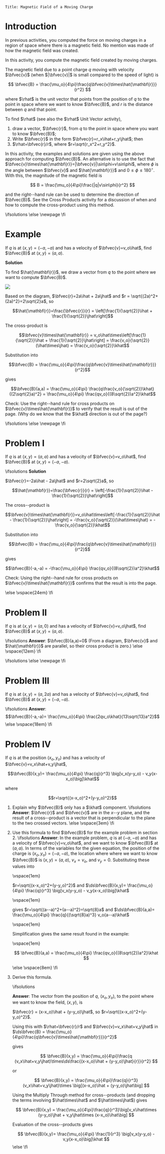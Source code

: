 ```mdextension
Title: Magnetic Field of a Moving Charge
```

# Introduction

In previous activities, you computed the force on moving charges in a region of space where there is a magnetic field. No mention was made of how the magnetic field was created.

In this activity, you compute the magnetic field created by moving charges.

The magnetic field due to a point charge $q$ moving with velocity $\bfvec{v}$ (when $|\bfvec{v}|$ is small compared to the speed of light) is

$$
\bfvec{B} = \frac{\mu_o}{4\pi}\frac{q\bfvec{v}\times\hat{\mathbf{r}}}{r^2}
$$

where $\rhat$ is the unit vector that points from the position of $q$ to the point in space where we want to know $\bfvec{B}$, and $r$ is the distance between $q$ and that point.

To find $\rhat$ (see also the $\rhat$ Unit Vector activity), 

1. draw a vector, $\bfvec{r}$, from $q$ to the point in space where you want to know $\bfvec{B}$;
2. Write $\bfvec{r}$ in the form $\bfvec{r}=r_x\ihat+r_y\jhat$; then
3. $\rhat=\bfvec{r}/r$, where $r=\sqrt{r_x^2+r_y^2}$.

In this activity, the examples and solutions are given using the above approach for computing $\bfvec{B}$. An alternative is to use the fact that $\bfvec{v}\times\hat{\mathbf{r}}=|\bfvec{v}|\sin\phi=v\sin\phi$, where $\phi$ is the angle between $\bfvec{v}$ and $\hat{\mathbf{r}}$ and $0 \le\phi \le 180^{\circ}$. With this, the magnitude of the magnetic field is

$$
B = \frac{\mu_o}{4\pi}\frac{|q|v\sin\phi}{r^2}
$$

and the right--hand rule can be used to determine the direction of $\bfvec{B}$. See the Cross Products activity for a discussion of when and how to compute the cross-product using this method.

\ifsolutions
\else
\newpage
\fi

# Example

If $q$ is at $(x,y)=(-a,-a)$ and has a velocity of $\bfvec{v}=v_o\ihat$, find $\bfvec{B}$ at $(x,y)=(a,a)$.

**Solution**

To find $\hat{\mathbf{r}}$, we draw a vector from $q$ to the point where we want to compute $\bfvec{B}$.

<img src="figures/Example.svg">

Based on the diagram, $\bfvec{r}=2a\ihat + 2a\jhat$ and $r = \sqrt{(2a)^2+(2a)^2}=2\sqrt{2}a$, so

$$\hat{\mathbf{r}}=\frac{\bfvec{r}}{r} = \left[\frac{1}{\sqrt{2}}\ihat + \frac{1}{\sqrt{2}}\jhat\right]$$

The cross-product is

$$\bfvec{v}\times\hat{\mathbf{r}} = v_o\ihat\times\left[\frac{1}{\sqrt{2}}\ihat + \frac{1}{\sqrt{2}}\jhat\right] = \frac{v_o}{\sqrt{2}}(\ihat\times\jhat) = \frac{v_o}{\sqrt{2}}\khat$$

Substitution into 

$$\bfvec{B} = \frac{\mu_o}{4\pi}\frac{q\bfvec{v}\times\hat{\mathbf{r}}}{r^2}$$

gives

$$\bfvec{B}(a,a) = \frac{\mu_o}{4\pi} \frac{q\frac{v_o}{\sqrt{2}}\khat}{(2\sqrt{2}a)^2} = \frac{\mu_o}{4\pi} \frac{qv_o}{(8\sqrt{2})a^2}\khat$$

Check: Use the right--hand rule for cross products on $\bfvec{v}\times\hat{\mathbf{r}}$ to verify that the result is out of the page. (Why do we know that the $\khat$ direction is out of the page?)

\ifsolutions
\else
\newpage
\fi

# Problem I

If $q$ is at $(x,y)=(a,a)$ and has a velocity of $\bfvec{v}=v_o\ihat$, find $\bfvec{B}$ at $(x,y)=(-a,-a)$.

\ifsolutions
**Solution**

$\bfvec{r}=-2a\ihat - 2a\jhat$ and $r=2\sqrt{2}a$, so

$$\hat{\mathbf{r}}=\frac{\bfvec{r}}{r} = \left[-\frac{1}{\sqrt{2}}\ihat - \frac{1}{\sqrt{2}}\jhat\right]$$

The cross--product is

$$\bfvec{v}\times\hat{\mathbf{r}}=v_o\ihat\times\left[-\frac{1}{\sqrt{2}}\ihat - \frac{1}{\sqrt{2}}\jhat\right] = -\frac{v_o}{\sqrt{2}}(\ihat\times\jhat) = -\frac{v_o}{\sqrt{2}}\khat$$

Substitution into 

$$\bfvec{B} = \frac{\mu_o}{4\pi}\frac{q\bfvec{v}\times\hat{\mathbf{r}}}{r^2}$$

gives

$$\bfvec{B}(-a,-a) = -\frac{\mu_o}{4\pi} \frac{qv_o}{(8\sqrt{2})a^2}\khat$$

Check: Using the right--hand rule for cross products on $\bfvec{v}\times\hat{\mathbf{r}}$ confirms that the result is into the page.

\else
\vspace{24em}
\fi

# Problem II

If $q$ is at $(x,y)=(a,0)$ and has a velocity of $\bfvec{v}=v_o\jhat$, find $\bfvec{B}$ at $(x,y)=(a,a)$.

\ifsolutions
**Answer**: $\bfvec{B}(a,a)=0$ (From a diagram, $\bfvec{v}$ and $\hat{\mathbf{r}}$ are parallel, so their cross product is zero.)
\else
\vspace{12em}
\fi

\ifsolutions
\else
\newpage
\fi

# Problem III

If $q$ is at $(x,y)=(a,2a)$ and has a velocity of $\bfvec{v}=v_o\jhat$, find $\bfvec{B}$ at $(x,y)=(-a,-a)$.

\ifsolutions
**Answer**: 
$$\bfvec{B}(-a,-a)= \frac{\mu_o}{4\pi} \frac{2qv_o\khat}{13\sqrt{13}a^2}$$
\else
\vspace{18em}
\fi

# Problem IV

If $q$ is at the position $(x_o,y_o)$ and has a velocity of $\bfvec{v}=v_x\ihat+v_y\jhat$, 

$$\bfvec{B}(x,y)= \frac{\mu_o}{4\pi} \frac{q}{r^3} \big[v_x(y-y_o) - v_y(x-x_o)\big]\khat$$

where

$$r=\sqrt{(x-x_o)^2+(y-y_o)^2}$$

1. Explain why $\bfvec{B}$ only has a $\khat$ component.
   \ifsolutions
   **Answer**: $\bfvec{r}$ and $\bfvec{v}$ are in the $x$--$y$ plane, and the result of a cross--product is a vector that is perpendicular to the plane to the two crossed vectors.
   \else
   \vspace{3em}
   \fi
2. Use this formula to find $\bfvec{B}$ for the example problem in section 2.
   \ifsolutions
   **Answer**: In the example problem, $q$ is at $(-a,-a)$ and has a velocity of $\bfvec{v}=v_o\ihat$, and we want to know $\bfvec{B}$ at $(a,a)$. In terms of the variables for the given equation, the position of the charge is $(x_o,y_o)=(-a,-a)$, the location where where we want to know $\bfvec{B}$ is $(x,y)=(a,a)$, $v_x=v_o$, and $v_y=0$. Substituting these values into

   \vspace{1em}

   $r=\sqrt{(x-x_o)^2+(y-y_o)^2}$
   and
   $\ds\bfvec{B}(x,y)= \frac{\mu_o}{4\pi} \frac{q}{r^3} \big[v_x(y-y_o) - v_y(x-x_o)\big]\khat$

   \vspace{1em}

   gives 
   $r=\sqrt{(a--a)^2+(a--a)^2}=\sqrt{8}a$
   and
   $\ds\bfvec{B}(a,a)= \frac{\mu_o}{4\pi} \frac{q}{(\sqrt{8}a)^3} v_o(a--a)\khat$

   \vspace{1em}

   Simplification gives the same result found in the example:

   \vspace{1em}

   $$
   \bfvec{B}(a,a) = \frac{\mu_o}{4\pi} \frac{qv_o}{(8\sqrt{2})a^2}\khat
   $$

   \else
   \vspace{8em}
   \fi
3. Derive this formula.

   \ifsolutions

   **Answer**: 
   The vector from the position of $q$, $(x_o,y_o)$, to the point where we want to know the field, $(x,y)$, is

   $\bfvec{r} = (x-x_o)\ihat + (y-y_o)\jhat$, so $r=\sqrt{(x-x_o)^2+(y-y_o)^2}$.

   Using this with $\rhat=\bfvec{r}/r$ and $\bfvec{v}=v_x\ihat+v_y\jhat$ in
$\ds\bfvec{B} = \frac{\mu_o}{4\pi}\frac{q\bfvec{v}\times\hat{\mathbf{r}}}{r^2}$

   gives

   $$
   \bfvec{B}(x,y) = \frac{\mu_o}{4\pi}\frac{q (v_x\ihat+v_y\jhat)\times\ds\frac{(x-x_o)\ihat + (y-y_o)\jhat}{r}}{r^2}
   $$

   or

   $$
   \bfvec{B}(x,y) = \frac{\mu_o}{4\pi}\frac{q}{r^3}(v_x\ihat+v_y\jhat)\times \big[(x-x_o)\ihat + (y-y_o)\jhat\big]
   $$

   Using the Multiply Through method for cross--products (and dropping the terms involving $\ihat\times\ihat$ and $\jhat\times\jhat$) gives

   $$
   \bfvec{B}(x,y) = \frac{\mu_o}{4\pi}\frac{q}{r^3}\big[v_x\ihat\times (y-y_o)\jhat + v_y\jhat\times (x-x_o)\ihat\big]
   $$

   Evaluation of the cross--products gives

   $$
   \bfvec{B}(x,y)= \frac{\mu_o}{4\pi} \frac{1}{r^3} \big[v_x(y-y_o) - v_y(x-x_o)\big]\khat
   $$
   \else
   \fi
